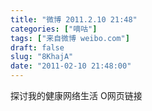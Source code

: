 ```yaml
---
title: "微博 2011.2.10 21:48"
categories: ["嘀咕"]
tags: ["来自微博 weibo.com"]
draft: false
slug: "8KhajA"
date: "2011-02-10 21:48:00"
---
```


<p>探讨我的健康网络生活 O网页链接 ​​​​</p>
